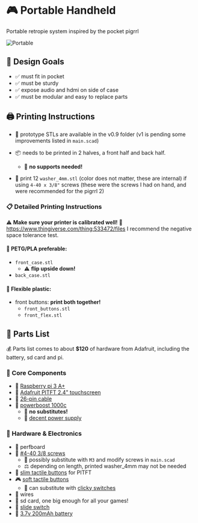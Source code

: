 # 🎮 Portable Handheld

Portable retropie system inspired by the pocket pigrrl

![Portable](portable.jpg)

## 🎯 Design Goals
- ✅ must fit in pocket
- ✅ must be sturdy  
- ✅ expose audio and hdmi on side of case
- ✅ must be modular and easy to replace parts

## 🖨️ Printing Instructions
- 🚀 prototype STLs are available in the v0.9 folder (v1 is pending some improvements listed in `main.scad`)
- 📦 needs to be printed in 2 halves, a front half and back half.
  - 🚫 **no supports needed!**

- 🔧 print 12 `washer_4mm.stl` (color does not matter, these are internal) if using `4-40 x 3/8"` screws (these were the screws I had on hand, and were recommended for the pigrrl 2)

### 📋 Detailed Printing Instructions

⚠️ **Make sure your printer is calibrated well!** 
🔗 https://www.thingiverse.com/thing:533472/files I recommend the negative space tolerance test.

#### 🧱 **PETG/PLA preferable:**
  - `front_case.stl`
    - ⚠️ **flip upside down!**
  - `back_case.stl`

#### 🌊 **Flexible plastic:**
  - front buttons: **print both together!**
    - `front_buttons.stl`
    - `front_flex.stl`

## 🛒 Parts List

💰 Parts list comes to about **$120** of hardware from Adafruit, including the battery, sd card and pi.

### 🔧 Core Components
- 🥧 [Raspberry pi 3 A+](https://www.adafruit.com/product/4027)
- 📱 [Adafruit PITFT 2.4" touchscreen](https://www.adafruit.com/product/2455)
- 🔌 [26-pin cable](https://www.adafruit.com/product/862)
- 🔋 [powerboost 1000c](https://www.adafruit.com/product/2465)
  - 🚨 **no substitutes!**
  - 🔌 [decent power supply](https://www.adafruit.com/product/1995)

### 🔩 Hardware & Electronics
- 🔧 perfboard
- 🔩 [#4-40 3/8 screws](https://www.amazon.com/Machine-Screws-Phillips-Stainless-Quantity/dp/B01LY5VW6Q)
  - 🔄 possibly substitute with `M3` and modify screws in `main.scad`
  - ⚖️ depending on length, printed washer_4mm may not be needed
- 🔘 [slim tactile buttons](https://www.adafruit.com/product/1489) for PITFT
- 🎮 [soft tactile buttons](https://www.adafruit.com/product/3101)
  - 🔄 can substitute with [clicky switches](https://www.adafruit.com/product/367)
- 🔌 wires
- 💾 sd card, one big enough for all your games!
- 🔀 [slide switch](https://www.adafruit.com/product/805)
- 🔋 [3.7v 200mAh battery](https://www.adafruit.com/product/2011)
